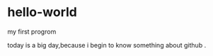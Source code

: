 # hello-world
my first progrom

today is a big day,because i begin to know something about github .
